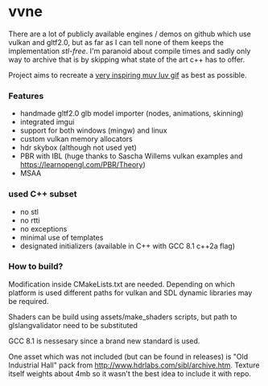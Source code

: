 # vvne

There are a lot of publicly available engines / demos on github which use vulkan and gltf2.0, but as far as I can tell none of them keeps the implementation *stl-free*. I'm paranoid about compile times and sadly only way to archive that is by skipping what state of the art c++ has to offer.

Project aims to recreate a [very inspiring muv luv gif](https://thumbs.gfycat.com/HelplessRealAlbacoretuna-size_restricted.gif) as best as possible.

### Features
- handmade gltf2.0 glb model importer (nodes, animations, skinning)
- integrated imgui
- support for both windows (mingw) and linux
- custom vulkan memory allocators
- hdr skybox (although not used yet)
- PBR with IBL (huge thanks to Sascha Willems vulkan examples and https://learnopengl.com/PBR/Theory)
- MSAA

### used C++ subset
- no stl
- no rtti
- no exceptions
- minimal use of templates
- designated initializers (available in C++ with GCC 8.1 c++2a flag)

### How to build?
Modification inside CMakeLists.txt are needed. Depending on which platform is used different paths for vulkan and SDL dynamic libraries may be required.

Shaders can be build using assets/make_shaders scripts, but path to glslangvalidator need to be substituted

GCC 8.1 is nessesary since a brand new standard is used.

One asset which was not included (but can be found in releases) is "Old Industrial Hall" pack from http://www.hdrlabs.com/sibl/archive.htm.
Texture itself weights about 4mb so it wasn't the best idea to include it with repo.
